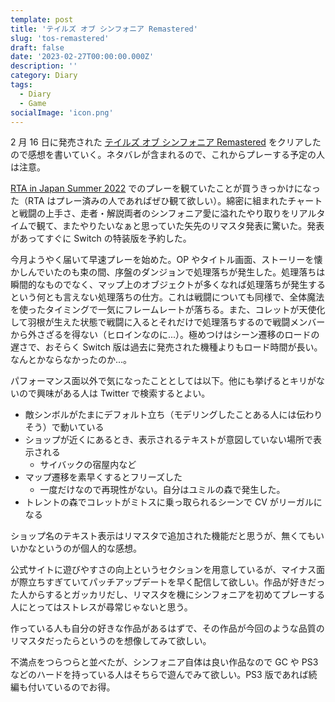 ```yaml
---
template: post
title: 'テイルズ オブ シンフォニア Remastered'
slug: 'tos-remastered'
draft: false
date: '2023-02-27T00:00:00.000Z'
description: ''
category: Diary
tags:
  - Diary
  - Game
socialImage: 'icon.png'
---
```


2 月 16 日に発売された [テイルズ オブ シンフォニア Remastered](https://tosre-nowagain.tales-ch.jp/) をクリアしたので感想を書いていく。ネタバレが含まれるので、これからプレーする予定の人は注意。

[RTA in Japan Summer 2022](https://www.youtube.com/watch?v=bF_fQBUzUJk) でのプレーを観ていたことが買うきっかけになった（RTA はプレー済みの人であればぜひ観て欲しい）。綿密に組まれたチャートと戦闘の上手さ、走者・解説両者のシンフォニア愛に溢れたやり取りをリアルタイムで観て、またやりたいなぁと思っていた矢先のリマスタ発表に驚いた。発表があってすぐに Switch の特装版を予約した。

今月ようやく届いて早速プレーを始めた。OP やタイトル画面、ストーリーを懐かしんでいたのも束の間、序盤のダンジョンで処理落ちが発生した。処理落ちは瞬間的なものでなく、マップ上のオブジェクトが多くなれば処理落ちが発生するという何とも言えない処理落ちの仕方。これは戦闘についても同様で、全体魔法を使ったタイミングで一気にフレームレートが落ちる。また、コレットが天使化して羽根が生えた状態で戦闘に入るとそれだけで処理落ちするので戦闘メンバーから外さざるを得ない（ヒロインなのに...）。極めつけはシーン遷移のロードの遅さで、おそらく Switch 版は過去に発売された機種よりもロード時間が長い。なんとかならなかったのか...。

パフォーマンス面以外で気になったこととしては以下。他にも挙げるとキリがないので興味がある人は Twitter で検索するとよい。

- 敵シンボルがたまにデフォルト立ち（モデリングしたことある人には伝わりそう）で動いている
- ショップが近くにあるとき、表示されるテキストが意図していない場所で表示される
  - サイバックの宿屋内など
- マップ遷移を素早くするとフリーズした
  - 一度だけなので再現性がない。自分はユミルの森で発生した。
- トレントの森でコレットがミトスに乗っ取られるシーンで CV がリーガルになる

ショップ名のテキスト表示はリマスタで追加された機能だと思うが、無くてもいいかなというのが個人的な感想。

公式サイトに遊びやすさの向上というセクションを用意しているが、マイナス面が際立ちすぎていてパッチアップデートを早く配信して欲しい。作品が好きだった人からするとガッカリだし、リマスタを機にシンフォニアを初めてプレーする人にとってはストレスが尋常じゃないと思う。

作っている人も自分の好きな作品があるはずで、その作品が今回のような品質のリマスタだったらというのを想像してみて欲しい。

不満点をつらつらと並べたが、シンフォニア自体は良い作品なので GC や PS3 などのハードを持っている人はそちらで遊んでみて欲しい。PS3 版であれば続編も付いているのでお得。
